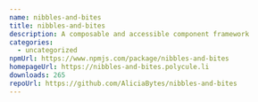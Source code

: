 ```yaml
---
name: nibbles-and-bites
title: nibbles-and-bites
description: A composable and accessible component framework
categories:
  - uncategorized
npmUrl: https://www.npmjs.com/package/nibbles-and-bites
homepageUrl: https://nibbles-and-bites.polycule.li
downloads: 265
repoUrl: https://github.com/AliciaBytes/nibbles-and-bites
---
```

